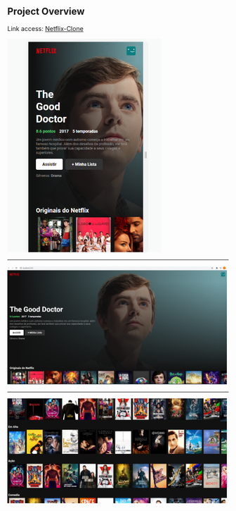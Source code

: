 ## Project Overview
<p>Link access: <a href="https://netflix-clone-8b589.web.app/">Netflix-Clone</a></p>
<img src="https://github.com/silvioantonio/netflix-clone/blob/master/img/img3.PNG" width="350" title="Mobile view">
<hr>
<img src="https://github.com/silvioantonio/netflix-clone/blob/master/img/img1.PNG" width="500" title="Home view">
<hr>
<img src="https://github.com/silvioantonio/netflix-clone/blob/master/img/img2.PNG" width="500" title="List view">